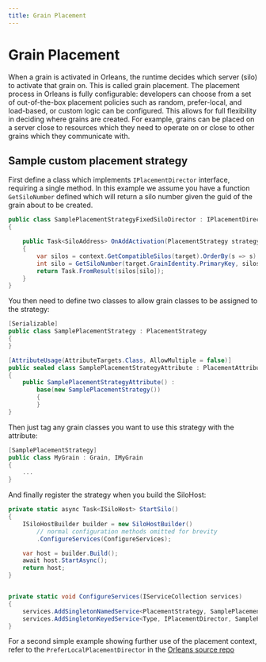 ```yaml
---
title: Grain Placement
---
```


# Grain Placement

When a grain is activated in Orleans, the runtime decides which server (silo) to activate that grain on.
This is called grain placement.
The placement process in Orleans is fully configurable: developers can choose from a set of out-of-the-box placement policies such as random, prefer-local, and load-based, or custom logic can be configured.
This allows for full flexibility in deciding where grains are created.
For example, grains can be placed on a server close to resources which they need to operate on or close to other grains which they communicate with.

## Sample custom placement strategy

First define a class which implements `IPlacementDirector` interface, requiring a single method.
In this example we assume you have a function `GetSiloNumber` defined which will return a silo number given the guid of the grain about to be created.

``` csharp
public class SamplePlacementStrategyFixedSiloDirector : IPlacementDirector
{

    public Task<SiloAddress> OnAddActivation(PlacementStrategy strategy, PlacementTarget target, IPlacementContext context)
    {
        var silos = context.GetCompatibleSilos(target).OrderBy(s => s).ToArray();
        int silo = GetSiloNumber(target.GrainIdentity.PrimaryKey, silos.Length);
        return Task.FromResult(silos[silo]);
    }
}
```
You then need to define two classes to allow grain classes to be assigned to the strategy:

```csharp
[Serializable]
public class SamplePlacementStrategy : PlacementStrategy
{
}

[AttributeUsage(AttributeTargets.Class, AllowMultiple = false)]
public sealed class SamplePlacementStrategyAttribute : PlacementAttribute
{
    public SamplePlacementStrategyAttribute() :
        base(new SamplePlacementStrategy())
        {
        }
}
```
Then just tag any grain classes you want to use this strategy with the attribute:
``` csharp
[SamplePlacementStrategy]
public class MyGrain : Grain, IMyGrain
{
    ...
}
```
And finally register the strategy when you build the SiloHost:
``` csharp
private static async Task<ISiloHost> StartSilo()
{
    ISiloHostBuilder builder = new SiloHostBuilder()
        // normal configuration methods omitted for brevity
        .ConfigureServices(ConfigureServices);

    var host = builder.Build();
    await host.StartAsync();
    return host;
}


private static void ConfigureServices(IServiceCollection services)
{
    services.AddSingletonNamedService<PlacementStrategy, SamplePlacementStrategy>(nameof(SamplePlacementStrategy));
    services.AddSingletonKeyedService<Type, IPlacementDirector, SamplePlacementStrategyFixedSiloDirector>(typeof(SamplePlacementStrategy));
}
```

For a second simple example showing further use of the placement context, refer to the `PreferLocalPlacementDirector` in the [Orleans source repo](https://github.com/dotnet/orleans/blob/master/src/Orleans.Runtime/Placement/PreferLocalPlacementDirector.cs)
